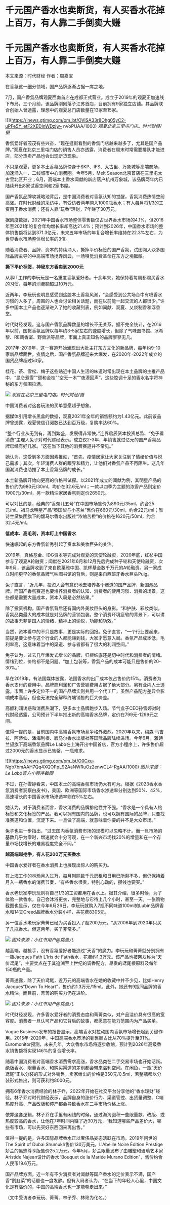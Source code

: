 # 千元国产香水也卖断货，有人买香水花掉上百万，有人靠二手倒卖大赚

# 千元国产香水也卖断货，有人买香水花掉上百万，有人靠二手倒卖大赚

本文来源：时代财经 作者：周嘉宝

在香氛这一细分领域，国产品牌逐渐占据一席之地。

7月，国产香氛品牌观夏西南首店在成都正式营业。成立于2019年的观夏正加速线下布局，三个月前，该品牌刚刚落子江苏首店，目前拥有9家独立店铺。其品牌联合创始人曾透露，理想中的观夏总门店数量在13家至15家。

![](https://inews.gtimg.com/om_bt/OVISA33r8Ohg05yC2-uPFe5Y_etF2XEDInWDzjw-
nVoPUAA/1000) _观夏北京三里屯门店。时代财经/摄_

香氛爱好者茂茂有些兴奋，“现在逛街看到的香氛门店越来越多了，尤其是国产品牌。”观夏在北京三里屯门店的销售人员亦透露，消费者在周末时常需要排队才能进店，部分热卖产品也会出现断货现象。

不只是观夏，更多本土香氛品牌傍身于SKP、IFS、太古里、万象城等高端商场，加速涌入一、二线城市中心消费圈。今年5月，Melt
Season北京首店在三里屯太古里北区开业；6月，高端本土香水闻献的新店落户杭州万象城，该品牌两年内已陆续开出8家试香空间和2家书屋。

国产香氛品牌攻城略池背后，是中国消费者对香氛认知的觉醒，香氛消费热情空前高涨。在时代财经的采访中，有受访者两年购入1000瓶香水；有人每月将1/3的工资用于香水消费；还有人靠“玩香”理财，7年赚了30万元。

据凯度数据，2021年中国香水市场整体零售额仅占世界香水市场的4.1%，但2016年至2021年的复合年均增长率却高达21.4%；预计到2026年，中国香水市场的整体销售额将达到371.3亿元，未来五年市场的年复合增长率维持在22.3%左右，为世界香水市场整体增长率的3倍。

随着消费者、品牌、资本的持续涌入，撕掉平价标签的国产香氛，试图闯入众多国际品牌主导的中高端市场搅弄风云，一场嗅觉消费革命在东方之境酝酿。

**撕下平价标签，神秘东方香卖到2000元**

从事IT工作的李玩玩是一名重度香氛爱好者。十余年来，她保持着每周都购买香水的习惯，每年的消费额超过10万元。

近两年，李玩玩也明显感受到这股本土香氛风潮，“会感受到公共场合中有喷香水习惯的人多了，周围的人也会讨论相关话题，而在以前能一起交流的人都很少。”许多中国本土产品也逐渐进入了她的收藏列表，例如闻献、观夏、乂㸚制香和浮香堂。

时代财经发现，这与国产香氛品牌数量的增长不无关系。据不完全统计，在2016年以前，国货香氛品牌以每年约3-5家左右的速度增长，但除了气味图书馆、冰希黎、RE调香室、野兽派等品牌，市面上真正知名的品牌寥寥无几。

2017年-2019年，这一赛道开始涌现出大批主打东方文化的新品牌，每年约9-10家新品牌面世。疫情之后，国产香氛品牌迎来大爆发，在2020年-2022年成立的国货品牌超过50家。

桂花、茶、雪松、梅子这些贴近中国人生活的味道时常出现在本土品牌的主推产品中，“昆仑煮雪”“颐和金桂”“空无一木”“夜漠回声”，这些腔调十足的香水名字将神秘的东方氛围拉满。

![](https://inews.gtimg.com/om_bt/OzqyKk337xJ4_RJra53TSFtaB1e9pdeUDg7ykr58IumwkAA/1000)
_观夏在北京三里屯门店。时代财经/摄_

中国消费者对这套玩法的买单意愿超乎想象。

据媒体引用增长黑盒的数据，观夏2021年全年的销售额约为1.43亿元。此前该品牌曾透露，观夏微信订阅数已达到百万级，复购率达60%。

“整个行业从无到有，再到繁盛，发展得非常快。”连界启辰资本投资总监、“兔子看消费”主理人兔子对时代财经表示。成立仅2-3年，年销售就过亿元的国产香氛品牌已经有好几家。“这在当下其他的消费赛道并不常见。”

她认为，这受到多方面因素推动，“首先，疫情居家让大家关注到了情绪价值与悦己需求；其次，年轻消费人群的眼界和精力，让他们对香氛产品不再陌生。这几年国潮消费也助推了本土香氛品牌的成长。”

本土新品牌开始向更高的价格带试探。以2021年成立的闻献为例，其明星产品的售价约为980元/30ml，均价在32.6元/ml；一款以四季为主题的浓香产品则定价1900元/30ml，另一款精油家居香氛则定价2650元。

可以对比的是，经典的“香奈儿五号”在中国市场售价为890元/35ml，约合25元/ml。祖马龙明星产品“英国梨与小苍兰”售价在660元/30ml，约合22元/ml；雅诗兰黛集团旗下的馥马尔香水出版社“浓缩苦橙”的价格在1620元/50ml，约合32.4元/ml。

**低成本、高毛利，资本盯上中国香水**

快速崛起的东方香氛新秀引起了资本和美妆巨头的关注。

2019年，真格基金、IDG资本等完成对观夏的天使轮融资，2020年底，红杉中国参与了观夏A轮融资；闻献在2021年6月和12月先后完成种子轮和天使轮融资，次年9月，该品牌收到了来自欧莱雅中国、凯辉基金数千万元的A轮融资。另一家成立时间更早的香氛品牌气味图书馆的背后，则是来自西班牙香水巨头Puig。

兔子直言，“近几年，投资人会有意识地去培养各个赛道的国产品牌、新国潮品牌。而国产香氛赛道也要培养消费者的认知、消费者的使用习惯、消费的场景，这些都是需要大量成本，资本入局是必然结果。”

除了投资机构，国产香氛背后还有国内外美妆巨头的身影。“和护肤、彩妆类似，香氛品类最大的成本就是对品牌的营销包装。整个消费环境疲软的背景下，可以讲的故事无非是国人的情绪，精神上的愉悦，功能和功效。”

当然，资本看中的不只是故事，更是实际的回报。兔子直言，“一个行业要起来，前提是要让参与这个行业的人都能赚到钱，大家才愿意入局。香氛产品成本低，毛利率高，这意味着当中的渠道、参与者都有了很大的利润空间。”

兔子认为，过去几年爆发式增长的品牌，归根结底还是切中时代和消费者的情绪。情绪到位，价格都不是问题。“加上包装等，香氛产品的成本可能只是售价的20-30%。”

早在2019年，有法国媒体披露，法国香水的出厂成本仅占售价约15%。消费者为香水支付的费用中，品牌商利润和广告营销费用占据了绝大部分。另有业内人士透露，市面上许多定位不一的国产品牌实则共用一个代工厂，虽然产品配方差异会影响成本高低，但也无法完全解释终端销售的巨大价差。

高额利润诱惑和消费热潮下，更多本土品牌跑步入场。节气盒子CEO孙雪婷对时代财经透露，公司预计下半年推出新的高端香水品牌，定价在799元-1299元之间。

值得一提的是，目前国内中高端香氛市场竞争格外激烈。2020年以来，梅森·马吉拉、阿蒂仙、潘海利根、馥马尔香水出版社等国际品牌陆续进场。今年6月，雅诗兰黛旗下高端香氛品牌Le
Labo在上海开出中国首店，官方小程序上，许多售价超过2000元的香水显示已售罄，一瓶难求。

![](https://inews.gtimg.com/om_bt/O0Cxu-
Ngb7bmAAH7Qq4XQOPpL92AaNWRuOz2enwCL4-RgAA/1000) _图片来源：Le Labo官方小程序截图_

不过，在孙雪婷看来，中国本土的高端香氛市场仍大有可为。根据《2023香水香氛消费者洞察白皮书》，美国、欧洲等国际市场香水渗透率分别达到50%、42%，高速增长的中国香水市场渗透率则在5%左右。

她认为，对于消费者而言，香水消费的品牌排他性并不强。“香水是一个具有人格标签和文化标签的产品，我可以拥有国内的品牌，也可以拥有国际的品牌，只要找准赛道和位置，沉淀下来。一旦做了高端，就意味着你要的并不是大众市场。”

兔子也进一步指出，“过去国内香氛消费市场的规模可以忽略不计。而一旦市场的基数几乎为零时，增速就会十分可观，在一个新兴市场找20%的增量和在一个存量市场找增长的难易程度完全不同。”

**越高端越抢手，有人花200万元买香水**

中国香水爱好者在香水消费上也展现出惊人的购买力。

在上海工作的林玲月入过万，每月刨除数千元房租和日用已所剩不多，但仍保持着月入一瓶香水的消费节奏，“有些香水很贵，特别心动的，攒钱也要买。”

香水老玩家李玩玩则将自己1/3的工资都用在香水上。据其介绍，很多时候，为了体验一款香水，自己会沐浴更衣，完整地与它待上几个小时，甚至一天。一张购物截图也显示，仅在今年6月26日，李玩玩就购入7瓶不同味道100ml的Lubin品牌香水和14支Creed品牌香水分装小样，共花费8305元。

另一位香水老玩家菁菁已经为买香投入了超200万元，“从2006年到2020年只买了几瓶香水。但这两年，买了非常多。”

![](https://inews.gtimg.com/om_bt/Oq1iH2h6Q0-GCV10p_Q7WPc9J04XddKJZVt2itUc2cKJkAA/1000)
_图片来源：小红书用户@跳蚤儿_

越高端，越抢手，没有香氛爱好者能逃过“天香”的魔力。李玩玩和菁菁就分别拥有一瓶Jacques Fath L'Iris de
Fath香水，花费约1.3万元。该产品也被网友称为“天价鸢尾”，主要卖点在于其追溯至上世纪的调香配方，昂贵的鸢尾根原料及每年150瓶的产量。

菁菁透露，除了天价鸢尾，近万元的高端香水在她的收藏中并不少见，比如Henry Jacques“Down To
Heart”，售价约1.3万元/15ml。此外，她还有9瓶同品牌的香水精油。而目前，菁菁的购买力仍在进阶。

![](https://inews.gtimg.com/om_bt/Om2CQT-8gQp8gYigLpu1uqm7GVJeBwcJ2Tk1oez1W_lOkAA/1000)
_图片来源：小红书用户@跳蚤儿_

时代财经发现，许多香水爱好者的消费态度和菁菁类似，对产品溢价具有很高的宽容度。消费者一旦认可产品和它背后的故事，都愿意在能力范围内为产品买单。

Vogue
Business发布的报告显示，高端香水对拉动国内香氛市场增长起到关键作用。2015年-2020年，中国高端香水市场的销售额占比从70%提升至91%。Euromonitor预测，未来几年，大众香水市场将逐步收缩，预计到2026年高级香水销售额将实现146%的复合增长率。

随着中国消费者对高端香水消费需求高涨，香水品类在二手交易市场也开始活跃。绝版香水、限量香水、和购买渠道的差别都会带来溢利空间。在闲鱼，一瓶“天价鸢尾”正以分装的形式对外销售，卖家给出的价格是350元/0.5ml，若整瓶都以分装形式售出，则可获利约8000元。

拥有6年香水消费经验的林子乔，2022年开始在社交平台分享他的“香水理财”经验。林子乔对时代财经表示，品牌自身的涨价行为、渠道管控、出货量调整、C端热度升高、产品改版和停产都会导致香水在二手市场价格上涨。

依靠这套逻辑，林子乔在手里有闲钱的时候，通过海淘囤积一些限量款、改版、或热度较高的香水，让他在7年时间内赚了近30万元，“我知道哪些产品差价大，哪些有市场，可以先买好东西回来再出售。”

值得一提的是，许多国际品牌香水正以奢侈品姿态活跃在市场。2019年问世的The Spirit of Dubai
Shumukh售价130万美元，L'Abeille Noire Édition
Prestige娇兰的黑蜂尊享版售价25.2万元。今年5月，娇兰限量发布了由雕塑和玻璃艺术家Aristide Najean设计的香水“Bouquet de
la Mariée Murano Edition”，售价约合人民币19.6万元。

国产品牌方面，近一年有不少消费者对闻献等国产香水的定价表示不满，国产香“割韭菜”的话题也一度发酵。但有入局者认为，“在当下的年轻人心里，中国文化是有溢价的，中国的高端香水也一定能够走出来。”

（文中受访者李玩玩、菁菁、林子乔、林玲为化名。）

